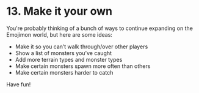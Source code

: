 # 13. Make it your own

You're probably thinking of a bunch of ways to continue expanding on the Emojimon world, but here are some ideas:

- Make it so you can’t walk through/over other players
- Show a list of monsters you’ve caught
- Add more terrain types and monster types
- Make certain monsters spawn more often than others
- Make certain monsters harder to catch

Have fun!
